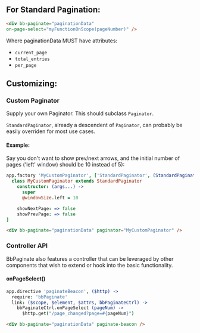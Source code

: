 ## For Standard Pagination:

```html
<div bb-paginate="paginationData"
on-page-select="myFunctionOnScope(pageNumber)" />
```

Where paginationData MUST have attributes:
* `current_page`
* `total_entries`
* `per_page`

## Customizing:

### Custom Paginator
Supply your own Paginator. This should subclass `Paginator`.

`StandardPaginator`, already a descendent of `Paginator`, can probably
be easily overriden for most use cases.

#### Example:

Say you don't want to show prev/next arrows, and the initial number of
pages
('left' window) should be 10 instead of 5):

```coffeescript
app.factory 'MyCustomPaginator', ['StandardPaginator', (StandardPaginator) ->
  class MyCustomPaginator extends StandardPaginator
    constructor: (args...) ->
      super
      @windowSize.left = 10

    showNextPage: => false
    showPrevPage: => false
]
```

```html
<div bb-paginate="paginationData" paginator="MyCustomPaginator" />
```

### Controller API

BbPaginate also features a controller that can be leveraged by other components
that wish to extend or hook into the basic functionality.

#### onPageSelect()

```coffeescript
app.directive 'paginateBeacon', ($http) ->
  require: 'bbPaginate'
  link: ($scope, $element, $attrs, bbPaginateCtrl) ->
    bbPaginateCtrl.onPageSelect (pageNum) ->
      $http.get("/page_changed?page=#{pageNum}")
```

```html
<div bb-paginate="paginationData" paginate-beacon />
```
